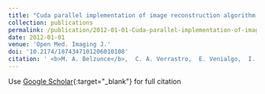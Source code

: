 ```yaml
---
title: "Cuda parallel implementation of image reconstruction algorithm for positron emission tomography"
collection: publications
permalink: /publication/2012-01-01-Cuda-parallel-implementation-of-image-reconstruction-algorithm-for-positron-emission-tomography
date: 2012-01-01
venue: 'Open Med. Imaging J.'
doi: '10.2174/1874347101206010108'
citation: ' <b>M. A. Belzunce</b>,  C. A. Verrastro,  E. Venialgo,  I. M. Cohen, &quot;Cuda parallel implementation of image reconstruction algorithm for positron emission tomography.&quot; <i>Open Med. Imaging J.</i>, 2012.'
---
```

Use [Google Scholar](https://scholar.google.com/scholar?q=Cuda+parallel+implementation+of+image+reconstruction+algorithm+for+positron+emission+tomography){:target="_blank"} for full citation
